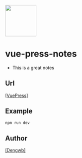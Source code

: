 <p align="left">
<img src="https://www.dengwb.com/static/logo/Dengwb.png" width="100px"/>
</p>

<h1>vue-press-notes</h1>

* This is a great notes

## Url
[[VuePress]](http://notes.dengwb.com)

## Example
``` bash
npm run dev
```

## Author
[[Dengwb]](http://www.dengwb.com/app/welcome.html)
